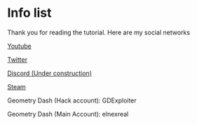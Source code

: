 # Info list

Thank you for reading the tutorial. Here are my social networks

[Youtube](https://bit.ly/2Eee4E7)

[Twitter](https://bit.ly/3j5rYrb)

[Discord (Under construction)](https://bit.ly/3j5rYrb)

[Steam](https://bit.ly/3l17z8x)

Geometry Dash (Hack account): GDExploiter

Geometry Dash (Main Account): elnexreal
